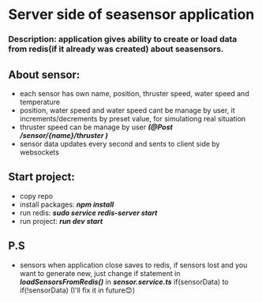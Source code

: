 # Server side of seasensor application
### Description: application gives ability to create or load data from redis(if it already was created) about seasensors.

## About sensor:
- each sensor has own name, position, thruster speed, water speed and temperature
- position, water speed and water speed cant be manage by user, it increments/decrements by preset value, for simulationg real situation
- thruster speed can be manage by user ***(@Post /sensor/{name}/thruster )***
- sensor data updates every second and sents to client side by websockets
## Start project:
- copy repo
- install packages: ***npm install***
- run redis: ***sudo service redis-server start***
- run project: ***run dev start***
## P.S
- sensors when application close saves to redis, if sensors lost and you want to generate new, just change if statement in ***loadSensorsFromRedis()*** in ***sensor.service.ts*** if(sensorData) to if(!sensorData) (I'll fix it in future😊)
